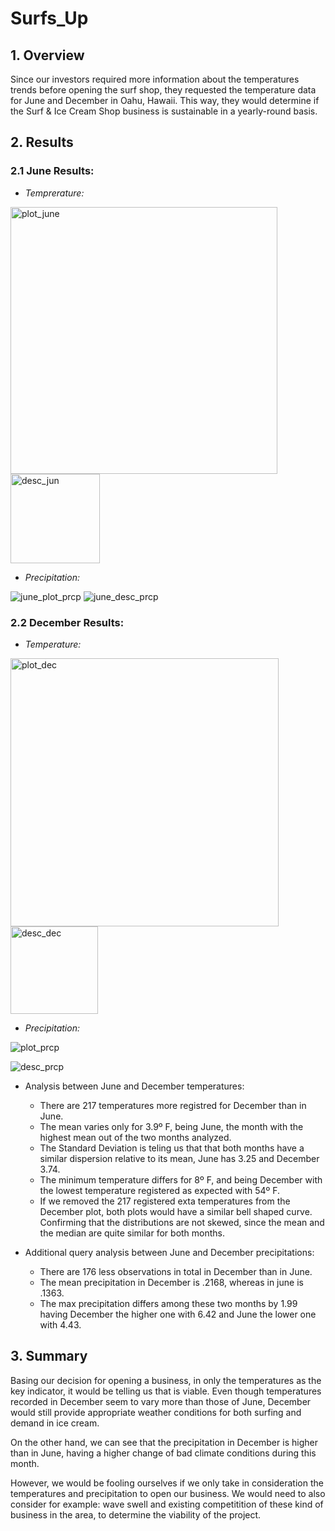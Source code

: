 # Surfs_Up

## 1. Overview

Since our investors required more information about the temperatures trends before opening the surf shop, they requested the temperature data for June and December in Oahu, Hawaii. This way, they would determine if the Surf & Ice Cream Shop business is sustainable in a yearly-round basis.


## 2. Results

### 2.1 June Results:

  - *Temprerature:*
<img width="427" alt="plot_june" src="https://user-images.githubusercontent.com/78564912/141687928-66252460-11b0-4529-b1e5-59a1502e1596.png">
<img width="143" alt="desc_jun" src="https://user-images.githubusercontent.com/78564912/141687960-c3c63af3-6ff3-4613-a200-b2aa18888e69.png">

  - *Precipitation:*

![june_plot_prcp](https://user-images.githubusercontent.com/78564912/141714912-99a53456-9f1a-4d75-9342-c107dac89c03.png)
![june_desc_prcp](https://user-images.githubusercontent.com/78564912/141714926-95883022-3882-446c-9441-91d4c9198913.png)

### 2.2 December Results:

  - *Temperature:*
<img width="429" alt="plot_dec" src="https://user-images.githubusercontent.com/78564912/141687967-39c2b9f1-27d9-4382-b27b-c55973591331.png">
<img width="140" alt="desc_dec" src="https://user-images.githubusercontent.com/78564912/141687971-61ca40a0-7e72-4769-bc0c-8144f0f3f440.png">

  - *Precipitation:*

![plot_prcp](https://user-images.githubusercontent.com/78564912/141714124-ff8c1929-9fbe-441c-8722-fd441e6718c3.png)

![desc_prcp](https://user-images.githubusercontent.com/78564912/141714154-7b33ef2f-f0fd-4213-9036-46936a47a65b.png)
 

- Analysis between June and December temperatures:
  - There are 217 temperatures more registred for December than in June.
  - The mean varies only for 3.9º F, being June, the month with the highest mean out of the two months analyzed.
  - The Standard Deviation is teling us that that both months have a similar dispersion relative to its mean, June has 3.25 and December 3.74. 
  - The minimum temperature differs for 8º F, and being December with the lowest temperature registered as expected with 54º F.
  - If we removed the 217 registered exta temperatures from the December plot, both plots would have a similar bell shaped curve. Confirming that the distributions are not skewed, since the mean and the median are quite similar for both months.

- Additional query analysis between June and December precipitations:
  - There are 176 less observations in total in December than in June.
  - The mean precipitation in December is .2168, whereas in june is .1363.
  - The max precipitation differs among these two months by 1.99 having December the higher one with 6.42 and June the lower one with 4.43.

## 3. Summary

Basing our decision for opening a business, in only the temperatures as the key indicator, it would be telling us that is viable. Even though temperatures recorded in December seem to vary more than those of June, December would still provide appropriate weather conditions for both surfing and demand in ice cream.

On the other hand, we can see that the precipitation in December is higher than in June, having a higher change of bad climate conditions during this month. 

However, we would be fooling ourselves if we only take in consideration the temperatures and precipitation to open our business. We would need to also consider for example: wave swell and existing competitition of these kind of business in the area, to determine the viability of the project.
